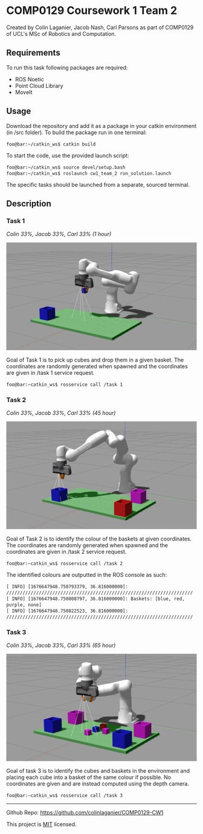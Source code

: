 # COMP0129 Coursework 1 Team 2 

Created by Colin Laganier, Jacob Nash, Carl Parsons as part of COMP0129 of UCL's MSc of Robotics and Computation.

## Requirements

To run this task following packages are required: 
- ROS Noetic
- Point Cloud Library
- MoveIt

## Usage

Download the repository and add it as a package in your catkin environment (in /src folder). To build the package run in one terminal: 
```console
foo@bar:~/catkin_ws$ catkin build
```

To start the code, use the provided launch script:
```console
foo@bar:~/catkin_ws$ source devel/setup.bash
foo@bar:~/catkin_ws$ roslaunch cw1_team_2 run_solution.launch
```

The specific tasks should be launched from a separate, sourced terminal. 

## Description 


### Task 1
*Colin 33%, Jacob 33%, Carl 33% (1 hour)*

![Task_1](figures/task_1.png)


Goal of Task 1 is to pick up cubes and drop them in a given basket. The coordinates are randomly generated when spawned and the coordinates are given in /task 1 service request.

```console
foo@bar:~catkin_ws$ rosservice call /task 1
```
### Task 2
*Colin 33%, Jacob 33%, Carl 33% (45 hour)*

![Task_2](figures/task_2.png)

Goal of Task 2 is to identify the colour of the baskets at given coordinates. The coordinates are randomly generated when spawned and the coordinates are given in /task 2 service request.

```console
foo@bar:~catkin_ws$ rosservice call /task 2
```
The identified colours are outputted in the ROS console as such:
```console
[ INFO] [1676647948.750793379, 36.816000000]: /////////////////////////////////////////////////////////////////////
[ INFO] [1676647948.750808797, 36.816000000]: Baskets: [blue, red, purple, none]
[ INFO] [1676647948.750822523, 36.816000000]: /////////////////////////////////////////////////////////////////////
```
### Task 3
*Colin 33%, Jacob 33%, Carl 33% (65 hour)*

![Task_3](figures/task_3.png)

Goal of task 3 is to identify the cubes and baskets in the environment and placing each cube into a basket of the same colour if possible. No coordinates are given and are instead computed using the depth camera. 

```console
foo@bar:~catkin_ws$ rosservice call /task 3
```

---
Github Repo: https://github.com/colinlaganier/COMP0129-CW1

This project is [MIT](LICENSE) licensed.

